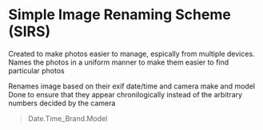 # Simple Image Renaming Scheme (SIRS)

Created to make photos easier to manage, espically from multiple devices.
Names the photos in a uniform manner to make them easier to find particular photos

Renames image based on their exif date/time and camera make and model
Done to ensure that they appear chronilogically instead of the arbitrary numbers decided by the camera
> Date.Time_Brand.Model
